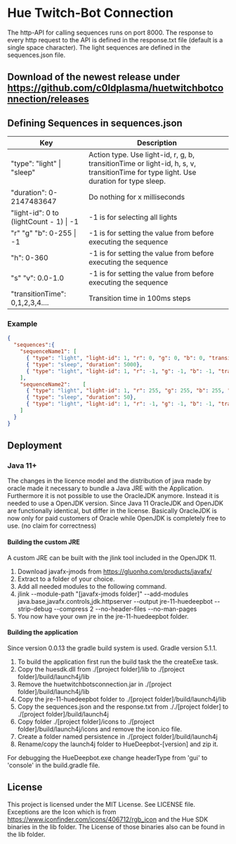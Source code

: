 # Hue Twitch-Bot Connection
The http-API for calling sequences runs on port 8000. The response to every http request to the API is defined in the response.txt file (default is a single space character).
The light sequences are defined in the sequences.json file. 

## Download of the newest release under https://github.com/c0ldplasma/huetwitchbotconnection/releases

## Defining Sequences in sequences.json
	
| Key                                       | Description                                                          |
|-------------------------------------------|----------------------------------------------------------------------|
| "type": "light" &#124; "sleep"            | Action type. Use light-id, r, g, b, transitionTime or light-id, h, s, v, transitionTime for type light. Use duration for type sleep. |
| "duration": 0-2147483647			            | Do nothing for x milliseconds                                        |
| "light-id": 0 to (lightCount - 1) &#124; -1  | -1 is for selecting all lights                                       | 
| "r" "g" "b": 0-255 &#124; -1              | -1 is for setting the value from before executing the sequence       |
| "h": 0-360						                    | -1 is for setting the value from before executing the sequence       |
| "s" "v": 0.0-1.0					                | -1 is for setting the value from before executing the sequence       |
| "transitionTime": 0,1,2,3,4....           | Transition time in 100ms steps                                       |

### Example
```json
{
  "sequences":{
    "sequenceName1": [
      { "type": "light", "light-id": 1, "r": 0, "g": 0, "b": 0, "transitionTime": 0},
      { "type": "sleep", "duration": 5000},
      { "type": "light", "light-id": 1, "r": -1, "g": -1, "b": -1, "transitionTime": 500}
    ],
    "sequenceName2":	[
      { "type": "light", "light-id": 1, "r": 255, "g": 255, "b": 255, "transitionTime": 0},
      { "type": "sleep", "duration": 50},
      { "type": "light", "light-id": 1, "r": -1, "g": -1, "b": -1, "transitionTime": 0}
    ]
  }
}
```

## Deployment
### Java 11+

The changes in the licence model and the distribution of java made by oracle made it necessary to bundle a Java JRE with the Application. Furthermore it is not possible to use the OracleJDK anymore. Instead it is needed to use a OpenJDK version. Since Java 11 OracleJDK and OpenJDK are functionally identical, but differ in the license. Basically OracleJDK is now only for paid customers of Oracle while OpenJDK is completely free to use. (no claim for correctness)

#### Building the custom JRE

A custom JRE can be built with the jlink tool included in the OpenJDK 11.

1. Download javafx-jmods from https://gluonhq.com/products/javafx/
1. Extract to a folder of your choice.
1. Add all needed modules to the following command.
1. jlink --module-path "[javafx-jmods folder]" --add-modules java.base,javafx.controls,jdk.httpserver --output jre-11-huedeepbot --strip-debug --compress 2 --no-header-files --no-man-pages
1. You now have your own jre in the jre-11-huedeepbot folder.

#### Building the application

Since version 0.0.13 the gradle build system is used. Gradle version 5.1.1.

1. To build the application first run the build task the the createExe task.
1. Copy the huesdk.dll from ./[project folder]/lib to ./[project folder]/build/launch4j/lib
1. Remove the huetwitchbotsconnection.jar in ./[project folder]/build/launch4j/lib
1. Copy the jre-11-huedeepbot folder to ./[project folder]/build/launch4j/lib
1. Copy the sequences.json and the response.txt from ././[project folder] to ./[project folder]/build/launch4j
1. Copy folder ./[project folder]/icons to ./[project folder]/build/launch4j/icons and remove the icon.ico file.
1. Create a folder named persistence in ./[project folder]/build/launch4j
1. Rename/copy the launch4j folder to HueDeepbot-[version] and zip it.

For debugging the HueDeepbot.exe change headerType from 'gui' to 'console' in the build.gradle file.

## License

This project is licensed under the MIT License. See LICENSE file. 
Exceptions are the Icon which is from https://www.iconfinder.com/icons/406712/rgb_icon and the Hue SDK binaries in the lib folder. The License of those binaries also can be found in the lib folder.
